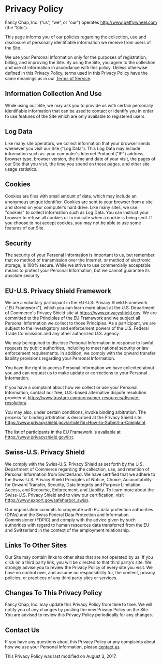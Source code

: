 # Privacy Policy

Fancy Chap, Inc. (“us”, “we”, or “our”) operates http://www.getflywheel.com (the “Site”).

This page informs you of our policies regarding the collection, use and disclosure of personally identiﬁable information we receive from users of the Site.

We use your Personal Information only for the purposes of registration, billing, and improving the Site. By using the Site, you agree to the collection and use of information in accordance with this policy. Unless otherwise deﬁned in this Privacy Policy, terms used in this Privacy Policy have the same meanings as in our [Terms of Service](http://getflywheel.com/terms-of-service/).

## Information Collection And Use

While using our Site, we may ask you to provide us with certain personally identiﬁable information that can be used to contact or identify you in order to use features of the Site which are only available to registered users.

## Log Data

Like many site operators, we collect information that your browser sends whenever you visit our Site (“Log Data”). This Log Data may include information such as: your computer's Internet Protocol ("IP") address, browser type, browser version, the time and date of your visit, the pages of our Site that you visit, the time you spend on those pages, and other site usage statistics.

## Cookies

Cookies are ﬁles with small amount of data, which may include an anonymous unique identiﬁer. Cookies are sent to your browser from a site and stored on your computer’s hard drive. Like many sites, we use "cookies" to collect information such as Log Data. You can instruct your browser to refuse all cookies or to indicate when a cookie is being sent. If you choose to not accept cookies, you may not be able to use some features of our Site.

## Security

The security of your Personal Information is important to us, but remember that no method of transmission over the Internet, or method of electronic storage, is 100% secure. While we strive to use commercially acceptable means to protect your Personal Information, but we cannot guarantee its absolute security.

## EU-U.S. Privacy Shield Framework

We are a voluntary participant in the EU-U.S. Privacy Shield Framework ("EU Framework"), which you can learn more about at the U.S. Department of Commerce's Privacy Shield site at https://www.privacyshield.gov. We are committed to the Principles of the EU Framework and we subject all Personal Information we collect to those Principles. As a participant, we are subject to the investigatory and enforcement powers of the U.S. Federal Trade Commission and any other authorized U.S. agency.

We may be required to disclose Personal Information in response to lawful requests by public authorities, including to meet national security or law enforcement requirements. In addition, we comply with the onward transfer liability provisions regarding your Personal Information.

You have the right to access Personal Information we have collected about you and can request us to make update or corrections to your Personal Information.

If you have a complaint about how we collect or use your Personal Information, contact our free, U.S.-based alternative dispute resolution provider at https://www.trustarc.com/consumer-resources/dispute-resolution/.

You may also, under certain conditions, invoke binding arbitration. The process for binding arbitration is described at the Privacy Shield site: https://www.privacyshield.gov/article?id=How-to-Submit-a-Complaint.

The list of participants in the EU Framework is available at https://www.privacyshield.gov/list.

## Swiss-U.S. Privacy Shield

We comply with the Swiss-U.S. Privacy Shield as set forth by the U.S. Department of Commerce regarding the collection, use, and retention of Personal Information from Switzerland. We have certified that we adhere to the Swiss-U.S. Privacy Shield Principles of Notice, Choice, Accountability for Onward Transfer, Security, Data Integrity and Purpose Limitation, Access, and Recourse, Enforcement, and Liability. To learn more about the Swiss-U.S. Privacy Shield and to view our certification, visit https://www.export.gov/safeharbor_swiss.

Our organization commits to cooperate with EU data protection authorities (DPAs) and the Swiss Federal Data Protection and Information Commissioner (FDPIC) and comply with the advice given by such authorities with regard to human resources data transferred from the EU and Switzerland in the context of the employment relationship.

## Links To Other Sites

Our Site may contain links to other sites that are not operated by us. If you click on a third party link, you will be directed to that third party’s site. We strongly advise you to review the Privacy Policy of every site you visit. We have no control over, and assume no responsibility for, the content, privacy policies, or practices of any third party sites or services.

## Changes To This Privacy Policy

Fancy Chap, Inc. may update this Privacy Policy from time to time. We will notify you of any changes by posting the new Privacy Policy on the Site. You are advised to review this Privacy Policy periodically for any changes.

## Contact Us

If you have any questions about this Privacy Policy or any complaints about how we use your Personal Information, please [contact us](mailto:hello@getflywheel.com).

This Privacy Policy was last modified on August 3, 2017.